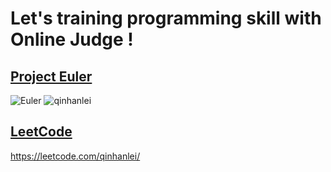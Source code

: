 # **Let's training programming skill with Online Judge !**

## [Project Euler](https://projecteuler.net/)
![Euler](https://projecteuler.net/images/euler_portrait.png "Watching you!")
![qinhanlei](https://projecteuler.net/profile/qinhanlei.png "Just for fun.")


## [LeetCode](https://leetcode.com)
https://leetcode.com/qinhanlei/